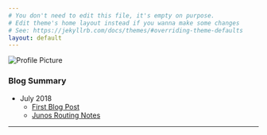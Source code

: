 ```yaml
---
# You don't need to edit this file, it's empty on purpose.
# Edit theme's home layout instead if you wanna make some changes
# See: https://jekyllrb.com/docs/themes/#overriding-theme-defaults
layout: default
---
```


![Profile Picture](https://www.gravatar.com/avatar/9DBDB3A3957B36A0266908A8231E081As.png)


### Blog Summary
- July 2018
  - [First Blog Post](./_posts/2018-07-12-First-Blog-Post.md)
  - [Junos Routing Notes](./_posts/2018-07-16-Junos-Routing-Notes.md)


___
